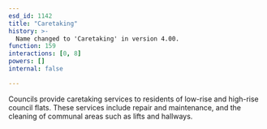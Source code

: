 ```yaml
---
esd_id: 1142
title: "Caretaking"
history: >-
  Name changed to 'Caretaking' in version 4.00.
function: 159
interactions: [0, 8]
powers: []
internal: false

---
```


Councils provide caretaking services to residents of low-rise and high-rise council flats. These services include repair and maintenance, and the cleaning of communal areas such as lifts and hallways.

